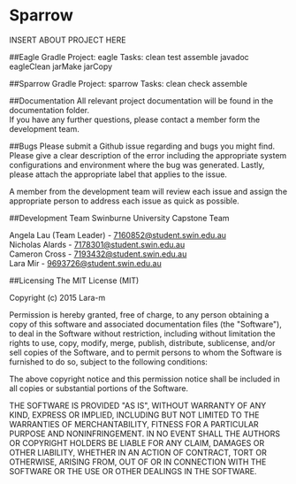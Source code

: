 # Sparrow
INSERT ABOUT PROJECT HERE

##Eagle
Gradle Project: eagle
Tasks: clean test assemble javadoc eagleClean jarMake jarCopy

##Sparrow
Gradle Project: sparrow
Tasks: clean check assemble

##Documentation
All relevant project documentation will be found in the documentation folder.  
If you have any further questions, please contact a member form the development team.

##Bugs
Please submit a Github issue regarding and bugs you might find.  
Please give a clear description of the error including the appropriate system configurations and environment where the bug was generated.
Lastly, please attach the appropriate label that applies to the issue.  

A member from the development team will review each issue and assign the appropriate person to address each issue as quick as possible.

##Development Team
Swinburne University Capstone Team  
  
Angela Lau (Team Leader) - 7160852@student.swin.edu.au  
Nicholas Alards - 7178301@student.swin.edu.au  
Cameron Cross - 7193432@student.swin.edu.au  
Lara Mir - 9693726@student.swin.edu.au  

##Licensing
The MIT License (MIT)

Copyright (c) 2015 Lara-m

Permission is hereby granted, free of charge, to any person obtaining a copy
of this software and associated documentation files (the "Software"), to deal
in the Software without restriction, including without limitation the rights
to use, copy, modify, merge, publish, distribute, sublicense, and/or sell
copies of the Software, and to permit persons to whom the Software is
furnished to do so, subject to the following conditions:

The above copyright notice and this permission notice shall be included in all
copies or substantial portions of the Software.

THE SOFTWARE IS PROVIDED "AS IS", WITHOUT WARRANTY OF ANY KIND, EXPRESS OR
IMPLIED, INCLUDING BUT NOT LIMITED TO THE WARRANTIES OF MERCHANTABILITY,
FITNESS FOR A PARTICULAR PURPOSE AND NONINFRINGEMENT. IN NO EVENT SHALL THE
AUTHORS OR COPYRIGHT HOLDERS BE LIABLE FOR ANY CLAIM, DAMAGES OR OTHER
LIABILITY, WHETHER IN AN ACTION OF CONTRACT, TORT OR OTHERWISE, ARISING FROM,
OUT OF OR IN CONNECTION WITH THE SOFTWARE OR THE USE OR OTHER DEALINGS IN THE
SOFTWARE.

